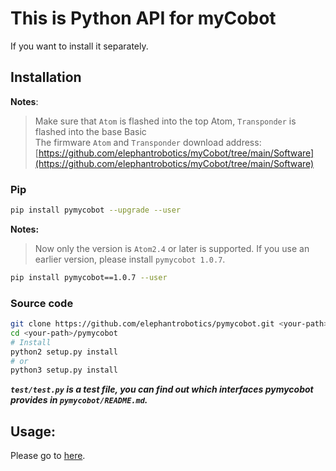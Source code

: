 # This is Python API for myCobot

If you want to install it separately.

## Installation

**Notes**:

<!-- This is the mycobot Python API package designed by Zhang Lijun([lijun.zhang@elephantrobotics.com]()) -->

> Make sure that `Atom` is flashed into the top Atom, `Transponder` is flashed into the base Basic <br>
> The firmware `Atom` and `Transponder` download address: [https://github.com/elephantrobotics/myCobot/tree/main/Software](https://github.com/elephantrobotics/myCobot/tree/main/Software)<br>

### Pip

```bash
pip install pymycobot --upgrade --user
```

**Notes:**

> Now only the version is `Atom2.4` or later is supported. If you use an earlier version, please install `pymycobot 1.0.7`.

```bash
pip install pymycobot==1.0.7 --user
```

### Source code

```bash
git clone https://github.com/elephantrobotics/pymycobot.git <your-path>
cd <your-path>/pymycobot
# Install
python2 setup.py install
# or
python3 setup.py install
```

**_`test/test.py` is a test file, you can find out which interfaces pymycobot provides in `pymycobot/README.md`._**

## Usage:

Please go to [here](./pymycobot/README.md).
